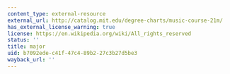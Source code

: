 ```yaml
---
content_type: external-resource
external_url: http://catalog.mit.edu/degree-charts/music-course-21m/
has_external_license_warning: true
license: https://en.wikipedia.org/wiki/All_rights_reserved
status: ''
title: major
uid: b7092ede-c41f-47c4-89b2-27c3b27d5be3
wayback_url: ''
---
```

